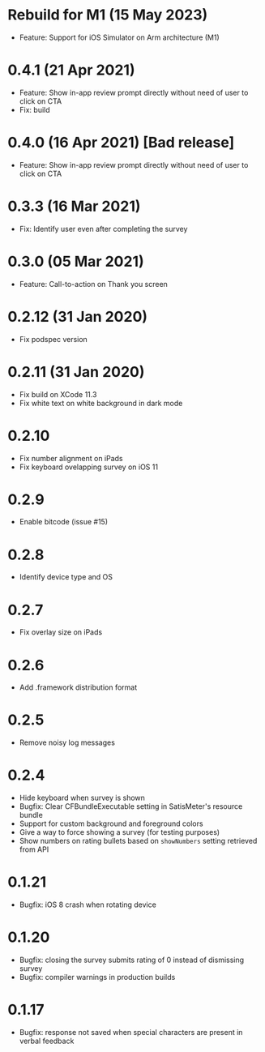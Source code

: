 # Rebuild for M1 (15 May 2023)
- Feature: Support for iOS Simulator on Arm architecture (M1)

# 0.4.1 (21 Apr 2021)

- Feature: Show in-app review prompt directly without need of user to click on CTA
- Fix: build

# 0.4.0 (16 Apr 2021) [Bad release]

- Feature: Show in-app review prompt directly without need of user to click on CTA

# 0.3.3 (16 Mar 2021)

- Fix: Identify user even after completing the survey

# 0.3.0 (05 Mar 2021)

- Feature: Call-to-action on Thank you screen

# 0.2.12 (31 Jan 2020)

- Fix podspec version

# 0.2.11 (31 Jan 2020)

- Fix build on XCode 11.3
- Fix white text on white background in dark mode

# 0.2.10

- Fix number alignment on iPads
- Fix keyboard ovelapping survey on iOS 11

# 0.2.9

- Enable bitcode (issue #15)

# 0.2.8

- Identify device type and OS

# 0.2.7

- Fix overlay size on iPads

# 0.2.6

- Add .framework distribution format

# 0.2.5

- Remove noisy log messages

# 0.2.4

- Hide keyboard when survey is shown
- Bugfix: Clear CFBundleExecutable setting in SatisMeter's resource bundle
- Support for custom background and foreground colors
- Give a way to force showing a survey (for testing purposes)
- Show numbers on rating bullets based on `showNumbers` setting retrieved from API

# 0.1.21

- Bugfix: iOS 8 crash when rotating device

# 0.1.20

- Bugfix: closing the survey submits rating of 0 instead of dismissing survey
- Bugfix: compiler warnings in production builds

# 0.1.17

- Bugfix: response not saved when special characters are present in verbal feedback
